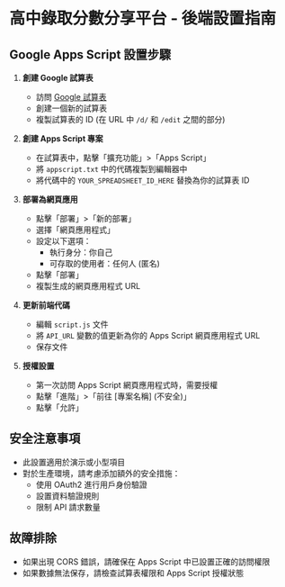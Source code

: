 # 高中錄取分數分享平台 - 後端設置指南

## Google Apps Script 設置步驟

1. **創建 Google 試算表**
   - 訪問 [Google 試算表](https://docs.google.com/spreadsheets/)
   - 創建一個新的試算表
   - 複製試算表的 ID (在 URL 中 `/d/` 和 `/edit` 之間的部分)

2. **創建 Apps Script 專案**
   - 在試算表中，點擊「擴充功能」>「Apps Script」
   - 將 `appscript.txt` 中的代碼複製到編輯器中
   - 將代碼中的 `YOUR_SPREADSHEET_ID_HERE` 替換為你的試算表 ID

3. **部署為網頁應用**
   - 點擊「部署」>「新的部署」
   - 選擇「網頁應用程式」
   - 設定以下選項：
     - 執行身分：你自己
     - 可存取的使用者：任何人 (匿名)
   - 點擊「部署」
   - 複製生成的網頁應用程式 URL

4. **更新前端代碼**
   - 編輯 `script.js` 文件
   - 將 `API_URL` 變數的值更新為你的 Apps Script 網頁應用程式 URL
   - 保存文件

5. **授權設置**
   - 第一次訪問 Apps Script 網頁應用程式時，需要授權
   - 點擊「進階」>「前往 [專案名稱] (不安全)」
   - 點擊「允許」

## 安全注意事項

- 此設置適用於演示或小型項目
- 對於生產環境，請考慮添加額外的安全措施：
  - 使用 OAuth2 進行用戶身份驗證
  - 設置資料驗證規則
  - 限制 API 請求數量

## 故障排除

- 如果出現 CORS 錯誤，請確保在 Apps Script 中已設置正確的訪問權限
- 如果數據無法保存，請檢查試算表權限和 Apps Script 授權狀態

